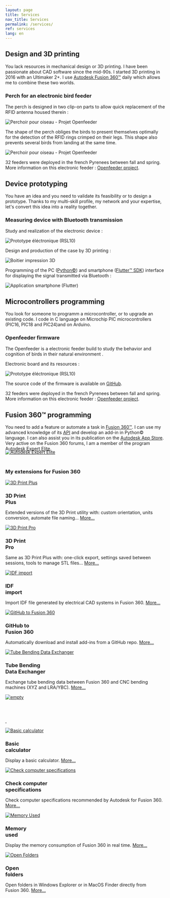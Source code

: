 ```yaml
---
layout: page
title: Services
nav_title: Services
permalink: /services/
ref: services
lang: en
---
```


<h2 class="post-list-heading" id="design">Design and 3D printing</h2>
<p class="services">You lack resources in mechanical design or 3D printing. I have been passionate about CAD software since the mid-90s. I started 3D printing in 2016 with an Ultimaker 2+. I use <a href="https://www.autodesk.com/products/fusion-360/overview" target="_blank">Autodesk Fusion 360&trade;</a> daily which allows me to combine these two worlds.</p>
<div class="service-example">
  <div class="service-example-title">
    <h3><span  class="service-example-title">Perch for an electronic bird feeder</span></h3>
  </div>
  <p>The perch is designed in two clip-on parts to allow quick replacement of the RFID antenna housed therein&nbsp;:</p>
  <div class="services">
    <img class="services" src="/assets/images/openfeeder.gif" alt="Perchoir pour oiseau - Projet Openfeeder"/>
  </div>
  <p>The shape of the perch obliges the birds to present themselves optimally for the detection of the RFID rings crimped on their legs. This shape also prevents several birds from landing at the same time.</p>
  <div class="services">
    <img class="services" style="max-width: none;" src="/assets/images/openfeeder-perch-04.jpg" alt="Perchoir pour oiseau - Projet Openfeeder"/>
  </div>
  <p>32 feeders were deployed in the french Pyrenees between fall and spring. More information on this electronic feeder&nbsp;: <a href="https://econect.cnrs.fr/openfeeder-et-smartnest/" target="_blank">Openfeeder project</a>.</p>
</div>
<h2 class="post-list-heading" id="prototyping">Device prototyping</h2>
<p class="services">You have an idea and you need to validate its feasibility or to design a prototype. Thanks to my multi-skill profile, my network and your expertise, let's convert this idea into a reality together.</p>
<div class="service-example">
<div class="service-example-title">
  <h3><span  class="service-example-title">Measuring device with Bluetooth transmission</span></h3>
</div>
<p>Study and realization of the electronic device&nbsp;:</p>
<div class="services">
<img class="services" src="/assets/images/dispositif-mesure-01.jpg" alt="Prototype éléctronique (RSL10)"/>
</div>
<p>Design and production of the case by 3D printing&nbsp;:</p>
<div class="services">
<img class="services" src="/assets/images/dispositif-mesure-02.jpg" alt="Boitier impression 3D"/>
</div>
<p>Programming of the PC (<a href="https://www.python.org/" target="_blank">Python&copy;</a>) and smartphone (<a href="https://flutter.dev/" target="_blank">Flutter&trade; SDK</a>) interface for displaying the signal transmitted via Bluetooth&nbsp;:</p>
<div class="services">
<img class="services" src="/assets/images/dispositif-mesure-03.jpg" alt="Application smartphone (Flutter)"/>
</div>
</div>
<h2 class="post-list-heading" id="microcontrolers">Microcontrollers programming</h2>
<p class="services">You look for someone to programm a microcontroller, or to upgrade an existing code. I code in C language on Microchip PIC microcontrollers (PIC16, PIC18 and PIC24)and on Arduino.</p>
<div class="service-example">
  <div class="service-example-title">
    <h3><span  class="service-example-title">Openfeeder firmware</span></h3>
  </div>
  <p>The Openfeeder is a electronic feeder build to study the behavior and cognition of birds in their natural environment .</p>
  <p>Electronic board and its resources&nbsp;:</p>
  <div class="services">
  <img class="services" style="max-width: 450px;" src="/assets/images/of-board-details-v03.png" alt="Prototype éléctronique (RSL10)"/>
  </div>
  <p>The source code of the firmware is available on <a href="https://github.com/OpenFeeder/firmware" target="_blank">GitHub</a>.</p>
  <p>32 feeders were deployed in the french Pyrenees between fall and spring. More information on this electronic feeder&nbsp;: <a href="https://econect.cnrs.fr/openfeeder-et-smartnest/" target="_blank">Openfeeder project</a>.</p>
</div>
<h2 class="post-list-heading" id="fusion360">Fusion 360&trade; programming</h2>
<p class="services">You need to add a feature or automate a task in <a href="https://www.autodesk.com/products/fusion-360/overview" target="_blank">Fusion&nbsp;360&trade;</a>. I can use my advanced knowledge of its <a href="https://help.autodesk.com/view/fusion360/ENU/?guid=GUID-A92A4B10-3781-4925-94C6-47DA85A4F65A" target="_blank">API</a> and develop an add-in in Python&copy; language. I can also assist you in its publication on the <a href="https://apps.autodesk.com/FUSION/en/List/Search?isAppSearch=True&searchboxstore=FUSION&facet=&collection=&sort=&query=" target="_blank">Autodesk App Store</a>. Very active on the Fusion 360 forums, I am a member of the program <a href="https://www.autodesk.com/expert-elite/overview" target="_blank">Autodesk Expert Elite</a>.</p>
<div class="services">
    <a href="https://forums.autodesk.com/t5/user/viewprofilepage/user-id/3865419" target="_blank"><img class="services" style="border-radius: 0;margin: -20px 0 20px 0;" src="/assets/images/EE_Member_Badge_Email_Signature.png" alt="Autodesk Expert Elite"/></a>
</div>
<div class="service-example">
  <div class="service-example-title">
    <h3><span  class="service-example-title">My extensions for Fusion&nbsp;360</span></h3>
  </div>
  <section>
        <div class="three-col">
          <a href="https://apps.autodesk.com/FUSION/en/Detail/Index?id=2942207745179825936&appLang=en&os=Win64" target="_blank"><img class="services-small" src="/assets/images/3DPrintPlus.png" alt="3D Print Plus"/></a>
          <h3 style="margin-bottom: 0">3D Print<br/>Plus</h3>
          <p>Extended versions of the 3D Print utility with: custom orientation, units conversion, automate file naming&#8230; <a href="https://apps.autodesk.com/FUSION/en/Detail/Index?id=2942207745179825936&appLang=en&os=Win64" target="_blank">More&#8230;</a></p>
        </div>
        <div class="three-col">
          <a href="https://apps.autodesk.com/FUSION/en/Detail/Index?id=1137979603197380741&os=Win64&appLang=en" target="_blank"><img class="services-small" src="/assets/images/3DPrintPro.png" alt="3D Print Pro"/></a>
          <h3 style="margin-bottom: 0">3D Print<br/>Pro</h3>
          <p>Same as 3D Print Plus with: one-click export, settings saved between sessions, tools to manage STL files&#8230; <a href="https://apps.autodesk.com/FUSION/en/Detail/Index?id=1137979603197380741&os=Win64&appLang=en" target="_blank">More&#8230;</a></p>
        </div>
  </section>
  <section>
        <div class="three-col">
          <a href="https://apps.autodesk.com/FUSION/en/Detail/Index?id=3201819144576582682&appLang=en&os=Win64" target="_blank"><img class="services-small" src="/assets/images/idf-fusion-360.png" alt="IDF import"/></a>
          <h3 style="margin-bottom: 0">IDF<br/>import</h3>
          <p>Import IDF file generated by electrical CAD systems in Fusion&nbsp;360. <a href="https://apps.autodesk.com/FUSION/en/Detail/Index?id=3201819144576582682&appLang=en&os=Win64" target="_blank">More&#8230;</a></p>
        </div>
        <div class="three-col">
          <a href="https://apps.autodesk.com/FUSION/en/Detail/Index?id=789800822168335025&appLang=en&os=Win64" target="_blank"><img class="services-small" src="/assets/images/github-fusion-360.png" alt="GitHub to Fusion 360"/></a>
          <h3 style="margin-bottom: 0">GitHub to<br/>Fusion&nbsp;360</h3>
          <p>Automatically download and install add-ins from a GitHub repo. <a href="https://apps.autodesk.com/FUSION/en/Detail/Index?id=789800822168335025&appLang=en&os=Win64" target="_blank">More&#8230;</a></p>
        </div>
  </section>
  <section>
      <div class="three-col">
        <a href=""><img class="services-small" src="/assets/images/TubeBendingDataExchanger.png" alt="Tube Bending Data Exchanger"/></a>
        <h3 style="margin-bottom: 0">Tube Bending<br/>Data Exchanger</h3>
        <p>Exchange tube bending data between Fusion 360 and CNC bending machines (XYZ and LRA/YBC). <a href="https://apps.autodesk.com/FUSION/fr/Detail/Index?id=6110768094548413359&os=Win64">More&#8230;</a></p>
      </div>
      <div class="three-col">
        <a href=""><img class="services-small" src="/assets/images/empty-150x150.png" alt="empty"/></a>
        <h3 style="margin-bottom: 0">&nbsp;</h3>
        <p><a href="">&nbsp;</a></p>
      </div>
  </section>
  <section>
        <div class="three-col">
          <a href="https://github.com/JeromeBriot/fusion360-basic-calculator" target="_blank"><img class="services-small" src="/assets/images/BasicCalculator.png" alt="Basic calculator"/></a>
          <h3 style="margin-bottom: 0">Basic<br/>calculator</h3>
          <p>Display a basic calculator. <a href="https://github.com/JeromeBriot/fusion360-basic-calculator" target="_blank">More&#8230;</a></p>
        </div>
        <div class="three-col">
          <a href="https://github.com/JeromeBriot/fusion360-check-computer-specifications" target="_blank"><img class="services-small" src="/assets/images/CheckComputerSpecifications.png" alt="Check computer specifications"/></a>
          <h3 style="margin-bottom: 0">Check computer<br/>specifications</h3>
          <p>Check computer specifications recommended by Autodesk for Fusion&nbsp;360. <a href="https://github.com/JeromeBriot/fusion360-check-computer-specifications" target="_blank">More&#8230;</a></p>
        </div>
  </section>
  <section>
        <div class="three-col">
          <a href="https://github.com/JeromeBriot/fusion360-memory-used" target="_blank"><img class="services-small" src="/assets/images/MemoryUsed.png" alt="Memory Used"/></a>
          <h3 style="margin-bottom: 0">Memory<br/>used</h3>
          <p>Display the memory consumption of Fusion&nbsp;360 in real time. <a href="https://github.com/JeromeBriot/fusion360-memory-used" target="_blank">More&#8230;</a></p>
        </div>
        <div class="three-col">
          <a href="https://github.com/JeromeBriot/fusion360-open-folders" target="_blank"><img class="services-small" src="/assets/images/OpenFolders.png" alt="Open Folders"/></a>
          <h3 style="margin-bottom: 0">Open<br/>folders</h3>
          <p>Open folders in Windows Explorer or in MacOS Finder directly from Fusion&nbsp;360. <a href="https://github.com/JeromeBriot/fusion360-open-folders" target="_blank">More&#8230;</a></p>
        </div>
  </section>
  <!-- <section>
        <div class="three-col">
          <a href=""><img class="services-small" src="/assets/images/empty-150x150.png" alt=""/></a>
          <h3 style="margin-bottom: 0">&nbsp;</h3>
          <p><a href="">&nbsp;</a></p>
        </div>
        <div class="three-col">
          <a href=""><img class="services-small" src="/assets/images/empty-150x150.png" alt=""/></a>
          <h3 style="margin-bottom: 0">&nbsp;</h3>
          <p><a href="">&nbsp;</a></p>
        </div>
  </section> -->
</div>